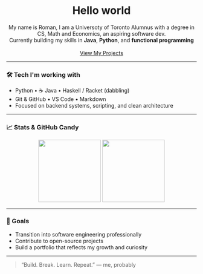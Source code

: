 <h1 align="center">Hello world</h1>

<p align="center">
  My name is Roman, I am a Universoty of Toronto Alumnus with a degree in CS, Math and Economics, an aspiring software dev.  
  <br/>
  Currently building my skills in <strong>Java</strong>, <strong>Python</strong>, and <strong>functional programming</strong>  
  <br/><br/>
  <a href="https://github.com/roman-fanian?tab=repositories">View My Projects</a>
</p>

---

### 🛠 Tech I'm working with

- Python • ☕ Java • Haskell / Racket (dabbling)
- Git & GitHub • VS Code • Markdown
- Focused on backend systems, scripting, and clean architecture

---

### 📈 Stats & GitHub Candy

<p align="center">
  <img src="https://github-readme-stats.vercel.app/api?username=romanfanian&show_icons=true&theme=dark" height="165" />
  <img src="https://github-readme-stats.vercel.app/api/top-langs/?username=romanfanian&layout=compact&theme=dark" height="165" />
</p>

---

### 🎯 Goals

- Transition into software engineering professionally  
- Contribute to open-source projects  
- Build a portfolio that reflects my growth and curiosity  

---

> “Build. Break. Learn. Repeat.” — me, probably

